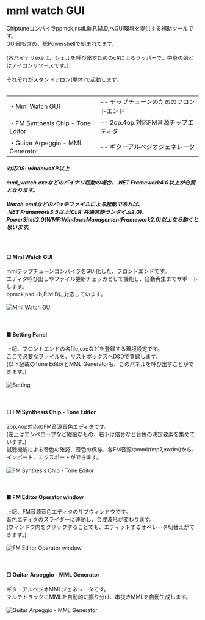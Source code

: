 <h1>mml watch GUI</h1>

Chiptuneコンパイラppmck,nsdLib,P.M.D,へGUI環境を提供する補助ツールです。<br/>
GUI部も含め、総Powershellで組まれてます。<br/>
<br/>
(各バイナリexeは、シェルを呼び出すためのc#によるラッパーで、中身の殆どはアイコンリソースです。)<br/>
<br/>
それぞれがスタンドアロン(単体)で起動します。<br/>
<br/>
<table><tr><td>・Mml Watch GUI</td><td>-- チップチューンのためのフロントエンド</td>
</tr><tr><td>・FM Synthesis Chip - Tone Editor</td><td>-- 2op.4op.対応FM音源チップエディタ</td>
</tr><tr><td>・Guitar Arpeggio - MML Generator</td><td>-- ギターアルペジオジェネレータ</td>
</tr></table>

<h5>対応OS: windowsXP以上<br/>
<br/>
mml_watch.exeなどのバイナリ起動の場合、.NET Framework4.0以上が必要となります。<br/>
<br/>
Watch.cmdなどのバッチファイルによる起動であれば、<br/>
.NET Framework3.5以上(CLR:共通言語ランタイム2.0)、<br/>
PowerShell2.0(WMF:WindowsManagementFramework2.0)以上なら動くと思います。</h5>

<br/>
<h4>□ Mml Watch GUI</h4>

mmlチップチューンコンパイラをGUI化した、フロントエンドです。<br/>
エディタ呼び出しやファイル更新チェッカとして機能し、自動再生までサポートします。<br/>
ppmck,nsdLib,P.M.Dに対応しています。<br/>
<br/>
<img alt="Mml Watch GUI" style="border-width:0" src="./image/MML_wth.png" /><br/>
<br/>
<br/>
<h4>■ Setting Panel</h4>

上記、フロントエンドの各file,exeなどを登録する環境設定です。<br/>
ここで必要なファイルを、リストボックスへD&Dで登録します。<br/>
(以下記載のTone EditorとMML Generatorも、このパネルを呼び出すことができます。)<br/>
<br/>
<img alt="Setting" style="border-width:0" src="./image/SETTING_w.png" /><br/>
<br/>
<br/>
<h4>□ FM Synthesis Chip - Tone Editor</h4>

2op,4op対応のFM音源音色エディタです。<br/>
(左上はエンベロープなど繊細なもの、右下は倍音など音色の決定要素を集めています。)<br/>
試聴機能による音色の確認、音色の保存、各FM音源のmml(fmp7,mxdrv)から、<br/>
インポート、エクスポートができます。<br/>
<br/>
<img alt="FM Synthesis Chip - Tone Editor" style="border-width:0" src="./image/FM_edt.png" /><br/>
<br/>
<br/>
<h4>■ FM Editor Operator window</h4>

上記、FM音源音色エディタのサブウィンドウです。<br/>
音色エディタのスライダーに連動し、合成波形が変わります。<br/>
(ウィンドウ内をクリックすることでも、エディットするオペレータ切替えができます。)<br/>
<br/>
<img alt="FM Editor Operator window" style="border-width:0" src="./image/FM_opw.png" /><br/>
<br/>
<br/>
<h4>□ Guitar Arpeggio - MML Generator</h4>

ギターアルペジオMMLジェネレータです。<br/>
マルチトラックにMMLを自動的に振り分け、串抜きMMLを自動生成します。<br/>
<br/>
<img alt="Guitar Arpeggio - MML Generator" style="border-width:0" src="./image/GUITAR_arp.png" /><br/>
<br/>
<br/>
